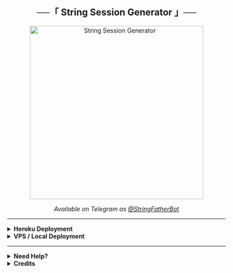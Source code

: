 <div align="center">
  <h2>──「 String Session Generator 」──</h2>
</div>

<div align="center">
  <img src="https://raw.githubusercontent.com/AnonymousX1025/StringGenBot/master/.github/start.jpg" alt="String Session Generator" width="400">
  <p><i>Available on Telegram as <a href="https://t.me/StringFatherBot">@StringFatherBot</a></i></p>
</div>

<hr>

<details>
  <summary><b>Heroku Deployment</b></summary>
  <p>
    <a href="https://dashboard.heroku.com/new?template=https://github.com/yadavanu63/StringGenBot">
      Click here to deploy on Heroku
    </a>
  </p>
</details>

<details>
  <summary><b>VPS / Local Deployment</b></summary>
  <ol>
    <li>Get your <a href="https://github.com/AnonymousX1025/StringGenBot/blob/master/sample.env">Necessary Variables</a></li>
    <li>Upgrade and update:
      <pre>apt-get update && apt-get upgrade -y</pre>
    </li>
    <li>Install required packages:
      <pre>apt-get install python3-pip</pre>
    </li>
    <li>Upgrade pip:
      <pre>pip3 install -U pip</pre>
    </li>
    <li>Clone the repository:
      <pre>git clone https://github.com/AnonymousX1025/StringGenBot && cd StringGenBot</pre>
    </li>
    <li>Install requirements:
      <pre>pip3 install -U -r requirements.txt</pre>
    </li>
    <li>Fill in environment variables:
      <pre>vi sample.env</pre>
      <p>Press <code>I</code> to edit, <code>Ctrl+C</code> when done, then type <code>:wq</code> to save.</p>
    </li>
    <li>Rename the env file:
      <pre>mv sample.env .env</pre>
    </li>
    <li>Install tmux and start session:
      <pre>apt install tmux && tmux</pre>
    </li>
    <li>Run the bot:
      <pre>bash start</pre>
    </li>
    <li>Detach from tmux session:
      <pre>Ctrl+b, then d</pre>
    </li>
  </ol>
  <div align="center">
    <img src="https://raw.githubusercontent.com/AnonymousX1025/StringGenBot/master/.github/comp.jpg" alt="Demo" width="400">
  </div>
</details>
<hr>
<details>
  <summary><b>Need Help?</b></summary>
  <ul>
    <li><a href="https://t.me/DevilsHeavenMF">Support Chat</a></li>
    <li><a href="https://t.me/DevilsHeavenMF">Support Channel</a></li>
  </ul>
</details>

<details>
  <summary><b>Credits</b></summary>
  <ul>
    <li><a href="https://github.com/AnonymousX1025">Me</a></li>
    <li><a href="https://github.com/pyrogram/pyrogram">Dan</a></li>
    <li><a href="https://github.com/LonamiWebs/Telethon">Lonami</a></li>
    <li><a href="https://github.com/AnonymousX1025/StringGenBot/graphs/contributors">All Contributors</a></li>
  </ul>
</details>
